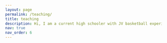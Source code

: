 ```yaml
---
layout: page
permalink: /teaching/
title: teaching
description: Hi, I am a current high schooler with JV basketball experience. When I first started high school, I had no clue how to workout and practice in order to improve my skills and strength. On YouTube, I saw many different basketball videos showcasing different skills to work on and get better, but many of them didn't even help, and were a waste of time. In addition, I didn't know how to effectively workout, especially with time constraints due to the amount of homework I faced during school. While there are many basketball workout videos and training programs out there, many of them are either a waste of time and a waste of money. Many players, especially players who don't have the access to a coach, struggle with performing effective drills and structuring their personal workouts in order to maximize their development. As a result, I decided to create this website in order to help others who want to quickly improve and become a better player on the court. On this website, you will find various resources that will help you reach your goal in your basketball journey. In addition, I am also willing to create FREE personalized workout plans related to your specific situation. Every player is in a different situation. For instance, some are on the shorter side and struggle to get playing time on the court. Another player may have been the best on their JV team, but is struggling to get playing time on their Varsity team. To receive a FREE personalized workout plan made just for you, go to the workouts tab for more information. Lastly, for those of you struggling with the mental aspects of the game, check out the motivation tab.
nav: true
nav_order: 6
---
```



